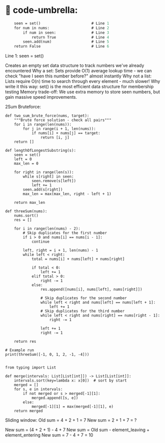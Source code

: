 # 🚀 code-umbrella:


```def contains_duplicate(nums):
    seen = set()                       # Line 1
    for num in nums:                   # Line 2
        if num in seen:                # Line 3
            return True                # Line 4
        seen.add(num)                  # Line 5
    return False                       # Line 6
```
Line 1: seen = set()

Creates an empty set data structure to track numbers we've already encountered
Why a set: Sets provide O(1) average lookup time - we can check "have I seen this number before?" almost instantly
Why not a list: Lists require O(n) time to search through every element - much slower!
Why write it this way: set() is the most efficient data structure for membership testing
Memory trade-off: We use extra memory to store seen numbers, but gain massive speed improvements.


2Sum Bruteforce:

```
def two_sum_brute_force(nums, target):
    """Brute force solution - check all pairs"""
    for i in range(len(nums)):
        for j in range(i + 1, len(nums)):
            if nums[i] + nums[j] == target:
                return [i, j]
    return []
```

```
def lengthOfLongestSubstring(s):
    seen = set()
    left = 0
    max_len = 0

    for right in range(len(s)):
        while s[right] in seen:
            seen.remove(s[left])
            left += 1
        seen.add(s[right])
        max_len = max(max_len, right - left + 1)

    return max_len
```
```
def threeSum(nums):
    nums.sort()
    res = []

    for i in range(len(nums) - 2):
        # Skip duplicates for the first number
        if i > 0 and nums[i] == nums[i - 1]:
            continue

        left, right = i + 1, len(nums) - 1
        while left < right:
            total = nums[i] + nums[left] + nums[right]

            if total < 0:
                left += 1
            elif total > 0:
                right -= 1
            else:
                res.append([nums[i], nums[left], nums[right]])

                # Skip duplicates for the second number
                while left < right and nums[left] == nums[left + 1]:
                    left += 1
                # Skip duplicates for the third number
                while left < right and nums[right] == nums[right - 1]:
                    right -= 1

                left += 1
                right -= 1

    return res

# Example run
print(threeSum([-1, 0, 1, 2, -1, -4]))
```

```

from typing import List

def merge(intervals: List[List[int]]) -> List[List[int]]:
    intervals.sort(key=lambda x: x[0])  # sort by start
    merged = []
    for s, e in intervals:
        if not merged or s > merged[-1][1]:
            merged.append([s, e])
        else:
            merged[-1][1] = max(merged[-1][1], e)
    return merged
```

Sliding window:
Old sum = 4 + 2 + 1 = 7
New sum = 2 + 1 + 7 = ?


New sum = (4 + 2 + 1) - 4 + 7
New sum = Old sum - element_leaving + element_entering
New sum = 7 - 4 + 7 = 10
